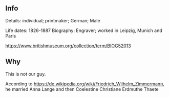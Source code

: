 ## Info

Details: individual; printmaker; German; Male

Life dates: 1826-1887
Biography: Engraver; worked in Leipzig, Munich and Paris

https://www.britishmuseum.org/collection/term/BIOG52013

## Why

This is not our guy. 

According to https://de.wikipedia.org/wiki/Friedrich_Wilhelm_Zimmermann, he married Anna Lange and then Coelestine Christiane Erdmuthe Thaete
